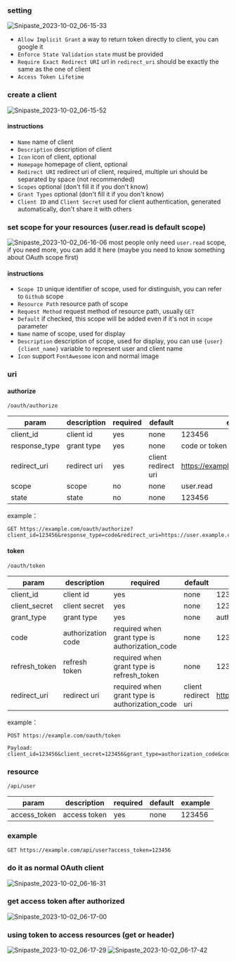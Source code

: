 ### setting
![Snipaste_2023-10-02_06-15-33](https://github.com/FoskyM/flarum-oauth-center/assets/39661663/0e8352bf-0aeb-4605-bd84-aaedf8cae0e8)

- `Allow Implicit Grant` a way to return token directly to client, you can google it
- `Enforce State Validation` `state` must be provided
- `Require Exact Redirect URI` url in `redirect_uri` should be exactly the same as the one of client
- `Access Token Lifetime`

### create a client
![Snipaste_2023-10-02_06-15-52](https://github.com/FoskyM/flarum-oauth-center/assets/39661663/e9879852-f4ec-4a04-9f81-58004692493c)
#### instructions
- `Name` name of client
- `Description` description of client
- `Icon` icon of client, optional
- `Homepage` homepage of client, optional
- `Redirect URI` redirect uri of client, required, multiple uri should be separated by space (not recommended)
- `Scopes` optional (don't fill it if you don't know)
- `Grant Types` optional (don't fill it if you don't know)
- `Client ID` and `Client Secret` used for client authentication, generated automatically, don't share it with others

### set scope for your resources (user.read is default scope)
![Snipaste_2023-10-02_06-16-06](https://github.com/FoskyM/flarum-oauth-center/assets/39661663/31648ad2-4326-47e0-9d26-c0e3b2f30f8d)
most people only need `user.read` scope, if you need more, you can add it here (maybe you need to know something about OAuth scope first)
#### instructions
- `Scope ID` unique identifier of scope, used for distinguish, you can refer to `Github` scope
- `Resource Path` resource path of scope
- `Request Method` request method of resource path, usually `GET`
- `Default` if checked, this scope will be added even if it's not in `scope` parameter
- `Name` name of scope, used for display
- `Description` description of scope, used for display, you can use `{user}` `{client_name}` variable to represent user and client name
- `Icon` support `FontAwesome` icon and normal image

### uri
#### authorize
`/oauth/authorize`

| param | description | required | default | example |
| --- | --- | --- | --- | --- |
| client_id | client id | yes | none | 123456 |
| response_type | grant type | yes | none | code or token |
| redirect_uri | redirect uri | yes | client redirect uri | https://example.com/oauth/callback |
| scope | scope | no | none | user.read |
| state | state | no | none | 123456 |

example：
```
GET https://example.com/oauth/authorize?client_id=123456&response_type=code&redirect_uri=https://user.example.com/oauth/callback&scope=user.read&state=123456
```

#### token
`/oauth/token`

| param | description | required | default | example |
| --- | --- | --- | --- | --- |
| client_id | client id | yes | none | 123456 |
| client_secret | client secret | yes | none | 123456 |
| grant_type | grant type | yes | none | authorization_code or refresh_token |
| code | authorization code | required when grant type is authorization_code | none | 123456 |
| refresh_token | refresh token | required when grant type is refresh_token | none | 123456 |
| redirect_uri | redirect uri | required when grant type is authorization_code | client redirect uri | https://example.com/oauth/callback |

example：
```
POST https://example.com/oauth/token

Payload: client_id=123456&client_secret=123456&grant_type=authorization_code&code=123456&redirect_uri=https://example.com/oauth/callback
```

### resource
`/api/user`

| param | description  | required | default | example |
| --- |--------------|-----|---------| --- |
| access_token | access token | yes | none | 123456 |

### example

```
GET https://example.com/api/user?access_token=123456
```

### do it as normal OAuth client
![Snipaste_2023-10-02_06-16-31](https://github.com/FoskyM/flarum-oauth-center/assets/39661663/1632672e-e631-41bc-b794-40428157b41c)

### get access token after authorized
![Snipaste_2023-10-02_06-17-00](https://github.com/FoskyM/flarum-oauth-center/assets/39661663/52f1b984-345b-4e09-8b8c-dcdf39712fb3)

### using token to access resources (get or header)
![Snipaste_2023-10-02_06-17-29](https://github.com/FoskyM/flarum-oauth-center/assets/39661663/aa79ad3b-a480-4d09-9159-359be4518f4b)
![Snipaste_2023-10-02_06-17-42](https://github.com/FoskyM/flarum-oauth-center/assets/39661663/5054ac5b-da79-4db3-9703-94e10a1cde5f)
